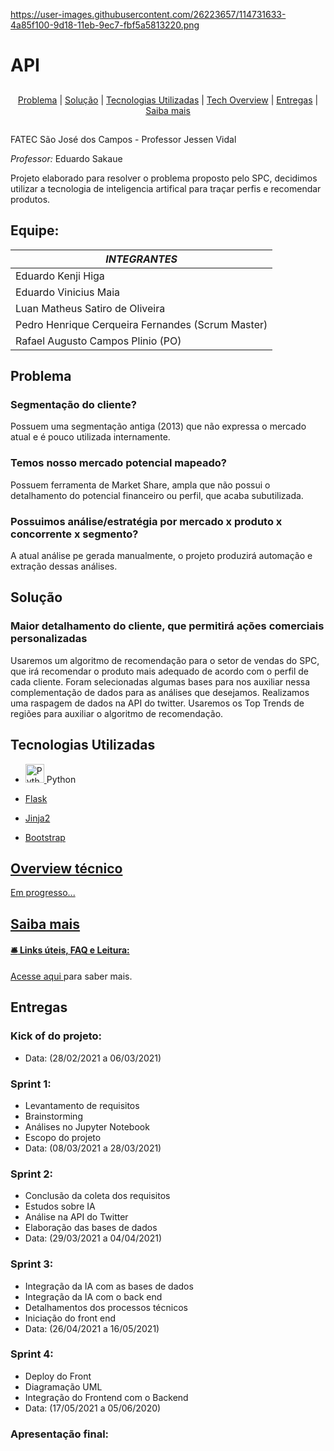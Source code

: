 https://user-images.githubusercontent.com/26223657/114731633-4a85f100-9d18-11eb-9ec7-fbf5a5813220.png
# API

  ##
<p align="center">
  <a href="#problema">Problema</a> |
  <a href="#solução">Solução</a> |
  <a href="#tecnologias-utilizadas">Tecnologias Utilizadas</a> |
  <a href="#overview-técnico">Tech Overview</a> |
  <a href="#entregas">Entregas</a> |
  <a href="#saiba-mais">Saiba mais</a>
</p>

##
FATEC São José dos Campos - Professor Jessen Vidal

*Professor:* Eduardo Sakaue

Projeto elaborado para resolver o problema proposto pelo SPC, decidimos utilizar a tecnologia de inteligencia artifical para traçar perfis e recomendar produtos.

## Equipe: 

| *INTEGRANTES*         									|
|---------------------------------------------------|          
| Eduardo Kenji Higa                 |
| Eduardo Vinicius Maia								|
| Luan Matheus Satiro de Oliveira					|
| Pedro Henrique Cerqueira Fernandes (Scrum Master)	|
| Rafael Augusto Campos Plinio (PO)					|

## Problema
### Segmentação do cliente?
Possuem uma segmentação antiga (2013) que não expressa o mercado atual e é pouco utilizada internamente.
### Temos nosso mercado potencial mapeado?
Possuem ferramenta de Market Share, ampla que não possui o detalhamento do potencial financeiro ou perfil, que acaba subutilizada.
### Possuimos análise/estratégia por mercado x produto x concorrente x segmento?
A atual análise pe gerada manualmente, o projeto produzirá automação e extração dessas análises.


## Solução
### Maior detalhamento do cliente, que permitirá ações comerciais personalizadas
Usaremos um algoritmo de recomendação para o setor de vendas do SPC, que irá recomendar o produto mais adequado de acordo com o perfil de cada cliente. Foram selecionadas algumas bases para nos auxiliar nessa complementação de dados para as análises que desejamos. Realizamos uma raspagem de dados na API do twitter. Usaremos os Top Trends de regiões para auxiliar o algoritmo de recomendação.


## Tecnologias Utilizadas
* <p>
  <a href="https://www.python.org/">
  <img alt="Python" src="https://user-images.githubusercontent.com/42500368/114731807-68ebec80-9d18-11eb-8995-f5ccc064a1a5.png" height="30px" style="max-width:100%;"> </a> 
  Python                                                                                                                                           
</p>

* <p>
  <a href="https://flask.palletsprojects.com/en/1.1.x/">
  Flask                                                                                                                                           
</p>

* <p>
  <a href="https://jinja.palletsprojects.com/en/2.10.x/api/">
  Jinja2                                                                                                                                           
</p>

* <p>
  <a href="https://getbootstrap.com/">
  Bootstrap                                                                                                                                           
</p>

## Overview técnico

Em progresso...


 ## Saiba mais
  #### :bellhop_bell: Links úteis, FAQ e Leitura:
  <a href=""> Acesse aqui </a> para saber mais.



## Entregas

### Kick of do projeto: 
* Data: (28/02/2021 a 06/03/2021)

### Sprint 1: 
* Levantamento de requisitos
* Brainstorming
* Análises no Jupyter Notebook
* Escopo do projeto
* Data: (08/03/2021 a 28/03/2021)

### Sprint 2:
* Conclusão da coleta dos requisitos
* Estudos sobre IA
* Análise na API do Twitter
* Elaboração das bases de dados
* Data: (29/03/2021 a 04/04/2021)

### Sprint 3:
* Integração da IA com as bases de dados
* Integração da IA com o back end
* Detalhamentos dos processos técnicos
* Iniciação do front end
* Data: (26/04/2021 a 16/05/2021)

### Sprint 4:
* Deploy do Front
* Diagramação UML
* Integração do Frontend com o Backend
* Data: (17/05/2021 a 05/06/2020)

### Apresentação final:
